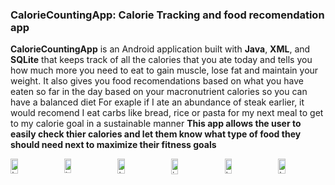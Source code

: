### **CalorieCountingApp: Calorie Tracking and food recomendation app**
**CalorieCountingApp** is an Android application built with **Java**, **XML**, and **SQLite** that keeps track of all the calories that you ate today and tells you how much more you need to eat to gain muscle, lose fat and maintain your weight. It also gives you food recomendations based on what you have eaten so far in the day based on your macronutrient calories so you can have a balanced diet
For exaple if I ate an abundance of steak earlier, it would recomend I eat carbs like bread, rice or pasta for my next meal to get to my calorie goal in a sustainable manner
**This app allows the user to easily check thier calories and let them know what type of food they should need next to maximize their fitness goals**

<div style="display: flex; justify-content: center; flex-wrap: wrap; gap: 10px;">
  <img width="420" height="881" alt="image" src="https://github.com/user-attachments/assets/bc9135f1-1a89-4f56-926e-ebdf57d229ad" style="width: 15%; height: auto; object-fit: contain;"/>
  <img width="435" height="884" alt="image" src="https://github.com/user-attachments/assets/b5af6655-004d-4bf5-82f9-b7c079be38c9" style="width: 15%; height: auto; object-fit: contain;"/>
  <img width="422" height="887" alt="image" src="https://github.com/user-attachments/assets/9b15e9cc-b046-4e38-b768-fe3271dc58b7" style="width: 15%; height: auto; object-fit: contain;"/>
  <img width="401" height="873" alt="image" src="https://github.com/user-attachments/assets/f28a5db7-e655-4974-b1fb-284fc15e35ae" style="width: 15%; height: auto; object-fit: contain;"/>
  <img width="413" height="881" alt="image" src="https://github.com/user-attachments/assets/c5ab41a6-c250-443e-83f2-d02a37369507" style="width: 15%; height: auto; object-fit: contain;"/>
  <img width="431" height="884" alt="image" src="https://github.com/user-attachments/assets/bfda26b4-85f9-4c1e-92e2-34c7d24c189d" style="width: 15%; height: auto; object-fit: contain;"/>
</div>
